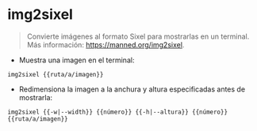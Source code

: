 # img2sixel

> Convierte imágenes al formato Sixel para mostrarlas en un terminal.
> Más información: <https://manned.org/img2sixel>.

- Muestra una imagen en el terminal:

`img2sixel {{ruta/a/imagen}}`

- Redimensiona la imagen a la anchura y altura especificadas antes de mostrarla:

`img2sixel {{-w|--width}} {{número}} {{-h|--altura}} {{número}} {{ruta/a/imagen}}`
